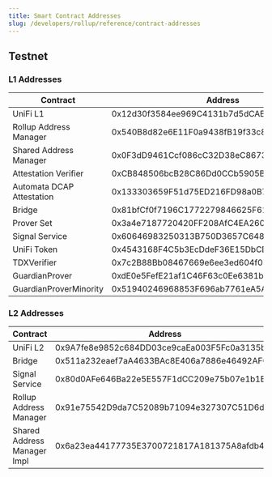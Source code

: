 ```yaml
---
title: Smart Contract Addresses
slug: /developers/rollup/reference/contract-addresses
---
```


## Testnet

### L1 Addresses

| Contract                  | Address                                    |
| ------------------------- | ------------------------------------------ |
| UniFi L1                  | 0x12d30f3584ee969C4131b7d5dCAEe763A378AfD9 |
| Rollup Address Manager    | 0x540B8d82e6E11F0a9438fB19f33c85b2B53B49d8 |
| Shared Address Manager    | 0x0F3dD9461Ccf086cC32D38eC8673e541Fc86279d |
| Attestation Verifier      | 0xCB848506bcB28C86Dd0CCb5905BaBD80CC0277E4 |
| Automata DCAP Attestation | 0x133303659F51d75ED216FD98a0B70CbCD75339b2 |
| Bridge                    | 0x81bfCf0f7196C1772279846625F619f691755120 |
| Prover Set                | 0x3a4e7187720420FF208AfC4EA2602d3DE2C80E1d |
| Signal Service            | 0x60646983250313B750D3657C648823d665305299 |
| UniFi Token               | 0x4543168F4C5b3EcDdeF36E15DbCD6914e3f585BD |
| TDXVerifier               | 0x7c2B88Bb08467669e6ee3ed604f07aB0D5E78F1a |
| GuardianProver            | 0xdE0e5FefE21af1C46F63c0Ee6381b512B95085F7 |
| GuardianProverMinority    | 0x51940246968853F696ab7761eA5Af86c542C0894 |

### L2 Addresses

| Contract                    | Address                                    |
| --------------------------- | ------------------------------------------ |
| UniFi L2                    | 0x9A7fe8e9852c684DD03ce9caEa003F5Fc0a3135b |
| Bridge                      | 0x511a232eaef7aA4633BAc8E406a7886e46492AFC |
| Signal Service              | 0x80d0AFe646Ba22e5E557F1dCC209e75b07e1b1BA |
| Rollup Address Manager      | 0x91e75542D9da7C52089b71094e327307C51D6deD |
| Shared Address Manager Impl | 0x6a23ea44177735E3700721817A181375A8afdb47 |
